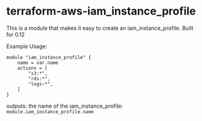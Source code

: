 # terraform-aws-iam_instance_profile
This is a module that makes it easy to create an iam_instance_profile. Built for 0.12

Example Usage:
```
module "iam_instance_profile" {
    name = var.name
    actions = [
        "s3:*",
        "rds:*",
        "logs:*",
    ]
}

```
outputs:
the name of the iam_instance_profile: `module.iam_instance_profile.name`